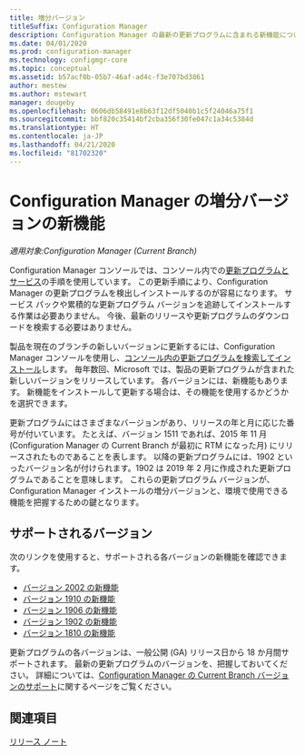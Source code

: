 ```yaml
---
title: 増分バージョン
titleSuffix: Configuration Manager
description: Configuration Manager の最新の更新プログラムに含まれる新機能について説明します。
ms.date: 04/01/2020
ms.prod: configuration-manager
ms.technology: configmgr-core
ms.topic: conceptual
ms.assetid: b57acf0b-05b7-46af-ad4c-f3e707bd3861
author: mestew
ms.author: mstewart
manager: dougeby
ms.openlocfilehash: 0606db58491e8b63f12df5040b1c5f24046a75f1
ms.sourcegitcommit: bbf820c35414bf2cba356f30fe047c1a34c5384d
ms.translationtype: HT
ms.contentlocale: ja-JP
ms.lasthandoff: 04/21/2020
ms.locfileid: "81702320"
---
```

# <a name="whats-new-in-configuration-manager-incremental-versions"></a>Configuration Manager の増分バージョンの新機能

*適用対象:Configuration Manager (Current Branch)*

Configuration Manager コンソールでは、コンソール内での[更新プログラムとサービス](../../servers/manage/updates.md)の手順を使用しています。 この更新手順により、Configuration Manager の更新プログラムを検出しインストールするのが容易になります。 サービス パックや累積的な更新プログラム バージョンを追跡してインストールする作業は必要ありません。 今後、最新のリリースや更新プログラムのダウンロードを検索する必要はありません。

製品を現在のブランチの新しいバージョンに更新するには、Configuration Manager コンソールを使用し、[コンソール内の更新プログラムを検索してインストール](../../servers/manage/install-in-console-updates.md)します。 毎年数回、Microsoft では、製品の更新プログラムが含まれた新しいバージョンをリリースしています。 各バージョンには、新機能もあります。 新機能をインストールして更新する場合は、その機能を使用するかどうかを選択できます。

更新プログラムにはさまざまなバージョンがあり、リリースの年と月に応じた番号が付いています。 たとえば、バージョン 1511 であれば、2015 年 11 月 (Configuration Manager の Current Branch が最初に RTM になった月) にリリースされたものであることを表します。 以降の更新プログラムには、1902 といったバージョン名が付けられます。1902 は 2019 年 2 月に作成された更新プログラムであることを意味します。 これらの更新プログラム バージョンが、Configuration Manager インストールの増分バージョンと、環境で使用できる機能を把握するための鍵となります。

## <a name="supported-versions"></a>サポートされるバージョン

次のリンクを使用すると、サポートされる各バージョンの新機能を確認できます。

- [バージョン 2002 の新機能](whats-new-in-version-2002.md)  
- [バージョン 1910 の新機能](whats-new-in-version-1910.md)  
- [バージョン 1906 の新機能](whats-new-in-version-1906.md)  
- [バージョン 1902 の新機能](whats-new-in-version-1902.md)  
- [バージョン 1810 の新機能](whats-new-in-version-1810.md)  

更新プログラムの各バージョンは、一般公開 (GA) リリース日から 18 か月間サポートされます。  最新の更新プログラムのバージョンを、把握しておいてください。 詳細については、[Configuration Manager の Current Branch バージョンのサポート](../../servers/manage/current-branch-versions-supported.md)に関するページをご覧ください。  

## <a name="see-also"></a>関連項目

[リリース ノート](../../servers/deploy/install/release-notes.md)
